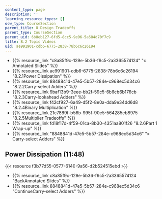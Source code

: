 ```yaml
---
content_type: page
description: ''
learning_resource_types: []
ocw_type: CourseSection
parent_title: 8 Design Tradeoffs
parent_type: CourseSection
parent_uid: 6b8eb127-6fd5-8cc5-9e96-5a684d70f7c9
title: 8.2 Topic Videos
uid: ae991901-cdb6-6775-2838-78b6c6c26194
---
```


*   {{% resource_link "c8a85f9c-129e-5b36-f9c5-2a3365574124" "« Annotated Slides" %}}
*   {{% resource_link ae991901-cdb6-6775-2838-78b6c6c26194 "8.2.1Power Dissipation" %}}
*   {{% resource_link 8848841d-47e5-5b57-284e-c968ec5d34c6 "8.2.2Carry-select Adders" %}}
*   {{% resource_link 9baf13b9-3eee-bb2f-59c5-6b6cb6b176cb "8.2.3Carry-lookahead Adders" %}}
*   {{% resource_link f42cf927-6a49-d5f2-8e0a-dda9e34dd6d8 "8.2.4Binary Multiplication" %}}
*   {{% resource_link 21c7889f-b56b-995f-90e5-564285eb8975 "8.2.5Multiplier Tradeoffs" %}}
*   {{% resource_link fd18f17d-4f59-01ca-8b30-4351aa801f26 "8.2.6Part 1 Wrap-up" %}}
*   {{% resource_link "8848841d-47e5-5b57-284e-c968ec5d34c6" "» Carry-select Adders" %}}

Power Dissipation (11:48)
-------------------------

{{< resource f3b77d55-0577-6140-9a56-d2b524515ebd >}}

*   {{% resource_link c8a85f9c-129e-5b36-f9c5-2a3365574124 "BackAnnotated Slides" %}}
*   {{% resource_link 8848841d-47e5-5b57-284e-c968ec5d34c6 "ContinueCarry-select Adders" %}}